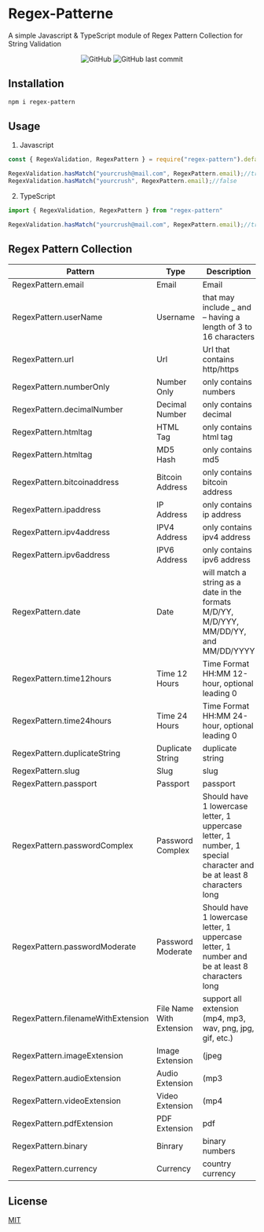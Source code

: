 # Regex-Patterne
A simple Javascript & TypeScript module of Regex Pattern Collection for String Validation

<p align="center">
<img alt="GitHub" src="https://img.shields.io/github/license/febryardiansyah/regex-pattern"> 
<img alt="GitHub last commit" src="https://img.shields.io/github/last-commit/febryardiansyah/regex-pattern">
</p>

## Installation
```bash
npm i regex-pattern
```

## Usage
1. Javascript
```javascript
const { RegexValidation, RegexPattern } = require("regex-pattern").default;

RegexValidation.hasMatch("yourcrush@mail.com", RegexPattern.email);//true
RegexValidation.hasMatch("yourcrush", RegexPattern.email);//false
```

2. TypeScript
```typescript
import { RegexValidation, RegexPattern } from "regex-pattern"

RegexValidation.hasMatch("yourcrush@mail.com", RegexPattern.email);//true
```

## Regex Pattern Collection

| Pattern   |     Type      | Description   |
| --------  | -----------   | ------------  |
|RegexPattern.email | Email |      Email    |
|RegexPattern.userName | Username |that may include _ and – having a length of 3 to 16 characters|
|RegexPattern.url | Url | Url that contains http/https |
|RegexPattern.numberOnly | Number Only | only contains numbers|
|RegexPattern.decimalNumber | Decimal Number | only contains decimal |
|RegexPattern.htmltag | HTML Tag | only contains html tag |
|RegexPattern.htmltag | MD5 Hash | only contains md5 |
|RegexPattern.bitcoinaddress | Bitcoin Address | only contains bitcoin address |
|RegexPattern.ipaddress | IP Address | only contains ip address |
|RegexPattern.ipv4address | IPV4 Address | only contains ipv4 address |
|RegexPattern.ipv6address | IPV6 Address | only contains ipv6 address |
|RegexPattern.date | Date | will match a string as a date in the formats M/D/YY, M/D/YYY, MM/DD/YY, and MM/DD/YYYY |
|RegexPattern.time12hours | Time 12 Hours | Time Format HH:MM 12-hour, optional leading 0 |
|RegexPattern.time24hours | Time 24 Hours | Time Format HH:MM 24-hour, optional leading 0 |
|RegexPattern.duplicateString | Duplicate String | duplicate string |
|RegexPattern.slug | Slug | slug |
|RegexPattern.passport | Passport | passport |
|RegexPattern.passwordComplex | Password Complex | Should have 1 lowercase letter, 1 uppercase letter, 1 number, 1 special character and be at least 8 characters long|
|RegexPattern.passwordModerate | Password Moderate | Should have 1 lowercase letter, 1 uppercase letter, 1 number and be at least 8 characters long|
|RegexPattern.filenameWithExtension | File Name With Extension | support all extension (mp4, mp3, wav, png, jpg, gif, etc.) |
|RegexPattern.imageExtension | Image Extension | (jpeg|jpg|gif|png|bmp) |
|RegexPattern.audioExtension | Audio Extension | (mp3|wav|wma|amr|ogg) |
|RegexPattern.videoExtension | Video Extension | (mp4|avi|wmv|rmvb|mpg|mpeg|3gp) |
|RegexPattern.pdfExtension | PDF Extension | pdf |
|RegexPattern.binary | Binrary | binary numbers |
|RegexPattern.currency | Currency | country currency |

## License
[MIT]()